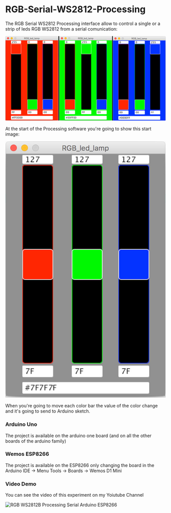 # RGB-Serial-WS2812-Processing

The RGB Serial WS2812 Processing interface allow to control a single or a strip of leds RGB WS2812 from a serial comunication:

![RGB WS2812 Processing Interface](https://github.com/Mauroalfieri/RGB-Serial-WS2812-Processing/blob/master/images/RGB-interfece-Neopixel-ws2812-serial-processing.jpg?raw=true)

At the start of the Processing software you're going to show this start image:

![RGB WS2812 Processing Serial Interface](https://github.com/Mauroalfieri/RGB-Serial-WS2812-Processing/blob/master/images/RGB-gray-interfece-Neopixel-ws2812-serial-processing.jpg?raw=true)

When you're going to move each color bar the value of the color change and it's going to send to Arduino sketch.

### Arduino Uno
The project is available on the arduino one board (and on all the other boards of the arduino family)

### Wemos ESP8266
The project is available on the ESP8266 only changing the board in the Arduino IDE -> Menu Tools -> Boards -> Wemos D1 Mini 

### Video Demo
You can see the video of this experiment on my Yoiutube Channel

![RGB WS2812B Processing Serial Arduino ESP8266](https://www.youtube.com/watch?v=Ks6v3ylZl54)